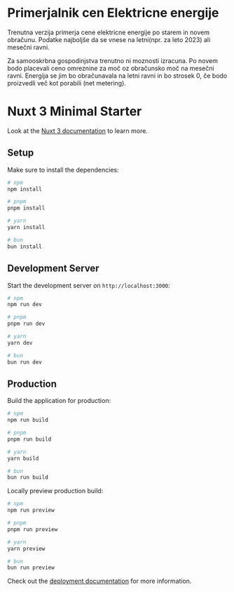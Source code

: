 # Primerjalnik cen Elektricne energije

Trenutna verzija primerja cene elektricne energije po starem in novem obračunu. Podatke najboljše da se vnese na letni(npr. za leto 2023) ali mesečni ravni.

Za samooskrbna gospodinjstva trenutno ni moznosti izracuna. Po novem bodo placevali ceno omreznine za moč oz obračunsko moč na mesečni ravni. Energija se jim bo obračunavala
na letni ravni in bo strosek 0, če bodo proizvedli več kot porabili (net metering).

# Nuxt 3 Minimal Starter

Look at the [Nuxt 3 documentation](https://nuxt.com/docs/getting-started/introduction) to learn more.

## Setup

Make sure to install the dependencies:

```bash
# npm
npm install

# pnpm
pnpm install

# yarn
yarn install

# bun
bun install
```

## Development Server

Start the development server on `http://localhost:3000`:

```bash
# npm
npm run dev

# pnpm
pnpm run dev

# yarn
yarn dev

# bun
bun run dev
```

## Production

Build the application for production:

```bash
# npm
npm run build

# pnpm
pnpm run build

# yarn
yarn build

# bun
bun run build
```

Locally preview production build:

```bash
# npm
npm run preview

# pnpm
pnpm run preview

# yarn
yarn preview

# bun
bun run preview
```

Check out the [deployment documentation](https://nuxt.com/docs/getting-started/deployment) for more information.
